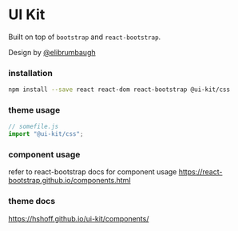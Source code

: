 # UI Kit

Built on top of `bootstrap` and `react-bootstrap`.

Design by [@elibrumbaugh](https://twitter.com/elibrumbaugh)

### installation
```bash
npm install --save react react-dom react-bootstrap @ui-kit/css
```

### theme usage
```js
// somefile.js
import "@ui-kit/css";
```

### component usage
refer to react-bootstrap docs for component usage https://react-bootstrap.github.io/components.html

### theme docs
https://hshoff.github.io/ui-kit/components/

